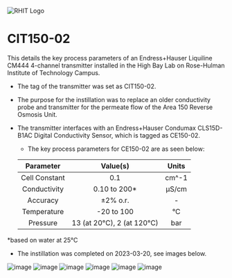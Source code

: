 ![RHIT Logo](https://user-images.githubusercontent.com/129760905/229611453-2ccf5fba-2aca-41f8-8551-9c261d0a0ca4.png)

# CIT150-02
This details the key process parameters of an Endress+Hauser Liquiline CM444 4-channel transmitter installed in the High Bay Lab on Rose-Hulman Institute of Technology Campus.
- The tag of the transmitter was set as CIT150-02.
- The purpose for the instillation was to replace an older conductivity probe and transmitter for the permeate flow of the Area 150 Reverse Osmosis Unit.
- The transmitter interfaces with an Endress+Hauser Condumax CLS15D-B1AC Digital Conductivity Sensor, which is tagged as CE150-02.
  - The key process parameters for CE150-02 are as seen below:

  |Parameter|Value(s)|Units|
  |:----:|:----:|:----:|
  |Cell Constant|0.1|cm^-1|
  |Conductivity|0.10 to 200*|µS/cm|
  |Accuracy|±2% o.r.|-|
  |Temperature|-20 to 100|°C|
  |Pressure|13 (at 20°C), 2 (at 120°C)|bar|

*based on water at 25°C
- The instillation was completed on 2023-03-20, see images below.

![image](https://user-images.githubusercontent.com/129760905/229624361-0423a3b4-4a40-4db5-8a6b-f2cd31a7d59e.png)
![image](https://user-images.githubusercontent.com/129760905/229640463-3976b890-ca19-4e3f-879e-87f298ac9975.png)
![image](https://user-images.githubusercontent.com/129760905/229666194-2b07b95f-a110-4c28-8aa4-92a0d8bb04ed.png)
![image](https://user-images.githubusercontent.com/129760905/229664162-e7ac2891-9482-4b9d-b823-188f085f5a31.png)
![image](https://user-images.githubusercontent.com/129760905/229666245-f4bb2205-9797-48d2-a607-ed6bf7ef18d6.png)
![image](https://user-images.githubusercontent.com/129760905/229664268-595f22a3-689e-47e9-be62-2e946382825a.png)
